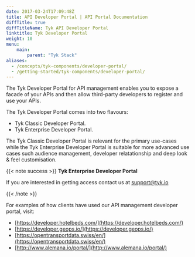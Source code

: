 ```yaml
---
date: 2017-03-24T17:09:48Z
title: API Developer Portal | API Portal Documentation
diffTitle: true
diffTitleName: Tyk API Developer Portal
linktitle: Tyk Developer Portal
weight: 10
menu: 
    main:
        parent: "Tyk Stack"
aliases:
  - /concepts/tyk-components/developer-portal/
  - /getting-started/tyk-components/developer-portal/
---
```


The Tyk Developer Portal for API management enables you to expose a facade of your APIs and then allow third-party developers to register and use your APIs.

The Tyk Developer Portal comes into two flavours:
*   Tyk Classic Developer Portal.
*   Tyk Enterprise Developer Portal.

The Tyk Classic Developer Portal is relevant for the primary use-cases while the Tyk Enterprise Developer Portal is suitable for more advanced use cases such audience management, developer relatationship and deep look & feel customisation.

{{< note success >}}
**Tyk Enterprise Developer Portal**

If you are interested in getting access contact us at [support@tyk.io](<mailto:support@tyk.io?subject=Tyk Enterprise Portal Beta>)

{{< /note >}}

For examples of how clients have used our API management developer portal, visit:

- [https://developer.hotelbeds.com/](https://developer.hotelbeds.com/)
- [https://developer.geops.io/](https://developer.geops.io/)
- [https://opentransportdata.swiss/en/](https://opentransportdata.swiss/en/)
- [http://www.alemana.io/portal/](http://www.alemana.io/portal/)
